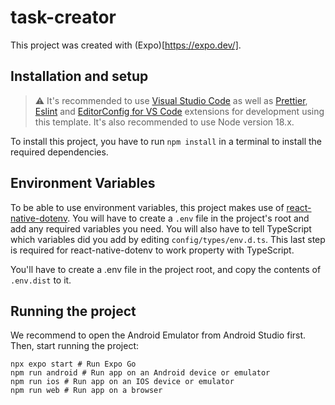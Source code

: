 # task-creator
This project was created with (Expo)[https://expo.dev/].

## Installation and setup

> ⚠️ It's recommended to use [Visual Studio Code](https://code.visualstudio.com/) as well as [Prettier](https://marketplace.visualstudio.com/items?itemName=esbenp.prettier-vscode), [Eslint](https://marketplace.visualstudio.com/items?itemName=dbaeumer.vscode-eslint) and [EditorConfig for VS Code](https://marketplace.visualstudio.com/items?itemName=EditorConfig.EditorConfig) extensions for development using this template. It's also recommended to use Node version 18.x.

To install this project, you have to run `npm install` in a terminal to install the required dependencies.

## Environment Variables

To be able to use environment variables, this project makes use of [react-native-dotenv](https://www.npmjs.com/package/react-native-dotenv). You will have to create a `.env` file in the project's root and add any required variables you need. You will also have to tell TypeScript which variables did you add by editing 
`config/types/env.d.ts`. This last step is required for react-native-dotenv to work property with TypeScript.

You'll have to create a .env file in the project root, and copy the contents of `.env.dist` to it.

## Running the project

We recommend to open the Android Emulator from Android Studio first.
Then, start running the project:

```
npx expo start # Run Expo Go
npm run android # Run app on an Android device or emulator
npm run ios # Run app on an IOS device or emulator
npm run web # Run app on a browser
```
